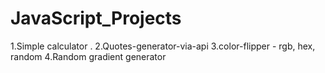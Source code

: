 # JavaScript_Projects
1.Simple calculator                                                                               .
2.Quotes-generator-via-api
3.color-flipper - rgb, hex, random
4.Random gradient generator

